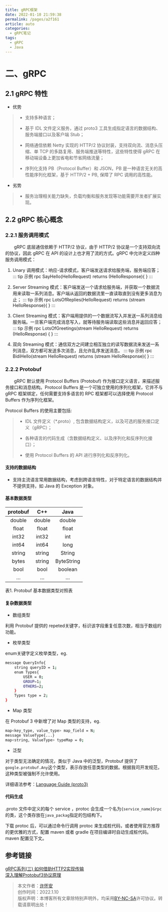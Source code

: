 ```yaml
---
title: gRPC框架
date: 2022-01-10 21:59:38
permalink: /pages/a2f161
article: auto
categories: 
  - gRPC笔记
tags: 
  - gRPC
  - Java
---
```


# 二、gRPC
## 2.1 gRPC 特性
+ 优势
> + 支持多种语言；
>
> + 基于 IDL 文件定义服务，通过 proto3 工具生成指定语言的数据结构、服务端接口以及客户端 Stub；
>
> + 网络通信依赖 Netty 实现的 HTTP/2 协议封装，支持双向流、消息头压缩、单 TCP 的多路复用、服务端推送等特性，这些特性使得 gRPC 在移动端设备上更加省电和节省网络流量；
>
> + 序列化支持 PB（Protocol Buffer）和 JSON，PB 是一种语言无关的高性能序列化框架，基于 HTTP/2 + PB, 保障了 RPC 调用的高性能。

+ 劣势
> + 服务治理相关能力缺失，负载均衡和服务发现等功能需要开发者扩展实现。

## 2.2 gRPC 核心概念
### 2.2.1 服务调用模式

&ensp;&ensp;&ensp;&ensp;gRPC 底层通信依赖于 HTTP/2 协议，由于 HTTP/2 协议是一个支持双向流的协议，因此 gRPC 在 API 的设计上也才用了流的方式。gRPC 中允许定义四种服务调用模式：

1. Unary 调用模式：响应-请求模式，客户端发送请求给服务端，服务端应答；
::: tip 示例
   rpc SayHello(HelloRequest) returns (HelloResponse){ }
:::

2. Server Streaming 模式：客户端发送一个请求给服务端，并获取一个数据流用来读取一系列消息。客户端从返回的数据流里一直读取直到没有更多消息为止；
::: tip 示例
rpc LotsOfReplies(HelloRequest) returns (stream HelloResponse){ }
:::

3. Client Streaming 模式：客户端用提供的一个数据流写入并发送一系列消息给服务端。一旦客户端完成消息写入，就等待服务端读取这些消息并返回应答；
::: tip 示例
rpc LotsOfGreetings(stream HelloRequest) returns (HelloResponse) { }
:::

4. 双向 Streaming 模式：通信双方之间建立相互独立的读写数据流来发送一系列消息，双方都可发送多次消息，且允许乱序发送消息。
::: tip 示例
rpc BidiHello(stream HelloRequest) returns (stream HelloResponse){ }
:::

### 2.2.2 Protobuf

&ensp;&ensp;&ensp;&ensp;gRPC 默认使用 Protocol Buffers (Protobuf) 作为接口定义语言，来描述服务接口和消息结构。Protocol Buffers 是一个可独立使用的序列化框架，它并不与 gRPC 框架绑定，任何需要支持多语言的 RPC 框架都可以选择使用 Protocol Buffers 作为序列化框架。

Protocol Buffers 的使用主要包括:

> + IDL 文件定义（*.proto）, 包含数据结构定义，以及可选的服务接口定义（gRPC）；
> 
> + 各种语言的代码生成（含数据结构定义、以及序列化和反序列化接口）；
> 
> + 使用 Protocol Buffers 的 API 进行序列化和反序列化。

#### 支持的数据结构
+ 支持主流语言常用数据结构，考虑到跨语言特性，对于特定语言的数据结构并不提供支持，如 Java 的 Exception 对象。

#### 基本数据类型
| protobuf |    C++    |    Java    |
|:--------:|:---------:|:----------:|
|  double  |  double   |   double   |
|  float   |   float   |   float    |
|  int32   |   int32   |    int     |
|  int64   |   int64   |    long    |
|  string  |  string   |  	String   |
|  bytes   |  string   | ByteString |
|  bool    |   bool    |  boolean   |
|   … 	    |    … 	    |     …      |
表1. Protobuf 基本数据类型对照表

#### 复杂数据类型

+ 数组类型

利用 Protobuf 提供的 repeted关键字，标识该字段重复任意次数，相当于数组的功能。

+ 枚举类型

enum关键字定义枚举类型，eg.
```bash
message QueryInfo{
	string queryID = 1;
	enum Types{
		USER = 0;
		GROUP=1;
		OTHERS=2;
	}
	Types type = 2;
}
```
+ Map 类型

在 Protobuf 3 中新增了对 Map 类型的支持，eg.
```bash
map<key_type, value_type> map_field = N;
message ValueType{...}
map<string, ValueType> typeMap = 0;
```
+ 泛型

对于类型无法确定的情况，类似于 Java 中的泛型，Protobuf 提供了`google.protobuf.Any`这个类型，表示存放任意类型的数据。根据我司开发规范，这种类型被强制不允许使用。

详细语法参考：[Language Guide (proto3)](https://developers.google.com/protocol-buffers/docs/proto3)

#### 代码生成

.proto 文件中定义的每个 service ，protoc 会生成一个名为`{service_name}Grpc`的类，这个类存放在`java_packag`指定的包结构下。

下载 protoc 后，可以通过命令行调用 protoc 来生成桩代码，或者使用官方推荐的更优雅的方式，配置 maven 或者 gradle 在项目编译时自动生成桩代码。maven 配置见下文。

## 参考链接
[gRPC系列(三) 如何借助HTTP2实现传输](https://zhuanlan.zhihu.com/p/161577635)
<br/>[深入理解Protobuf3协议原理](https://juejin.cn/post/6844904007811465229)

>本文作者：[许怀安](https://dbsecurity.com.cn/)
><br/>创作时间：2022.1.10
><br/>版权声明：本博客所有文章除特别声明外，均采用[BY-NC-SA](https://creativecommons.org/licenses/by-nc-sa/4.0/zh-CN/)许可协议。转载请禀明出处！
